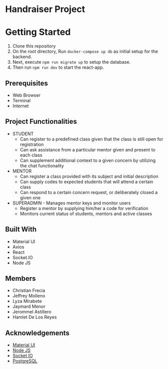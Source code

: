 #  Handraiser Project
# Getting Started
1. Clone this repository
2. On the root directory, Run `docker-compose up db` as initial setup for the backend.
3. Next, execute `npm run migrate up` to setup the database.
4. Then run `npm run dev` to start the react-app.
## Prerequisites
   - Web Browser
   - Terminal
   - Internet
## Project Functionalities
 - STUDENT
    * Can register to a predefined class given that the class is still open for registration
    * Can ask assistance from a particular mentor given and present to each class
    * Can supplement additional context to a given concern by utilizing the chat functionality
 - MENTOR
    * Can register a class provided with its subject and initial description
    * Can supply codes to expected students that will attend a certain class
    * Can respond to a certain concern request, or deliberately closed a given one
 - SUPERADMIN - Manages mentor keys and monitor users
    * Register a mentor by supplying him/her a code for verification
    * Monitors current status of students, mentors and active classes
## Built With
- Material UI
- Axios
- React
- Socket.IO
- Node JS
## Members
- Christian Frecia
- Jeffrey Molleno
- Lyza Mirabete
- Jaymard Menor
- Jerommel Astillero
- Hamlet De Los Reyes
## Acknowledgements
- [Material UI]([https://material-ui.com/](https://material-ui.com/))
- [Node JS](https://nodejs.org/en/)
- [Socket IO](https://socket.io/)
- [PostgreSQL]([https://www.postgresql.org/](https://www.postgresql.org/))

